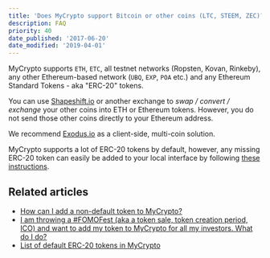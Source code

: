 ```yaml
---
title: 'Does MyCrypto support Bitcoin or other coins (LTC, STEEM, ZEC)?'
description: FAQ
priority: 40
date_published: '2017-06-20'
date_modified: '2019-04-01'
---
```


MyCrypto supports `ETH`, `ETC`, all testnet networks (Ropsten, Kovan, Rinkeby), any other Ethereum-based network (`UBQ`, `EXP`, `POA` etc.) and any Ethereum Standard Tokens - aka "ERC-20" tokens.

You can use [Shapeshift.io](https://shapeshift.io/) or another exchange to *swap / convert / exchange* your other coins into ETH or Ethereum tokens. However, you do not send those other coins directly to your Ethereum address.

We recommend [Exodus.io](https://www.exodus.io/) as a client-side, multi-coin solution.

MyCrypto supports a lot of ERC-20 tokens by default, however, any missing ERC-20 token can easily be added to your local interface by following [these instructions](/how-to/tokens/showing-and-loading-tokens).

## Related articles

* [How can I add a non-default token to MyCrypto?](/how-to/tokens/showing-and-loading-tokens)
* [I am throwing a #FOMOFest (aka a token sale, token creation period, ICO) and want to add my token to MyCrypto for all my investors. What do I do?](/developers/add-token-to-default-list)
* [List of default ERC-20 tokens in MyCrypto](https://github.com/MyCryptoHQ/MyCrypto/blob/develop/common/config/tokens/eth.json)
